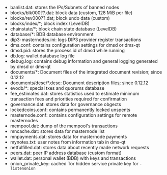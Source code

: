 
* banlist.dat: stores the IPs/Subnets of banned nodes
* blocks/blk000??.dat: block data (custom, 128 MiB per file)
* blocks/rev000??.dat; block undo data (custom)
* blocks/index/*; block index (LevelDB)
* chainstate/*; block chain state database (LevelDB)
* database/*: BDB database environment
* dip3-masternodes.ini: logs DIP3 provider register transactions
* dms.conf: contains configuration settings for dmsd or dms-qt
* dmsd.pid: stores the process id of dmsd while running
* db.log: wallet database log file
* debug.log: contains debug information and general logging generated by dmsd or dms-qt
* documents/*: Document files of the integrated document revision; since 0.12.12
* documents/desc/*.desc: Document description files; since 0.12.12
* evodb/*: special txes and quorums database
* fee_estimates.dat: stores statistics used to estimate minimum transaction fees and priorities required for confirmation
* governance.dat: stores data for governance obgects
* lockedcoins.conf: contains permanently locked unspents
* masternode.conf: contains configuration settings for remote masternodes
* mempool.dat: dump of the mempool's transactions
* mncache.dat: stores data for masternode list
* mnpayments.dat: stores data for masternode payments
* mynotes.txt: user notes from information tab in dms-qt
* netfulfilled.dat: stores data about recently made network requests
* peers.dat: peer IP address database (custom format)
* wallet.dat: personal wallet (BDB) with keys and transactions
* onion_private_key: cached Tor hidden service private key for `-listenonion`
